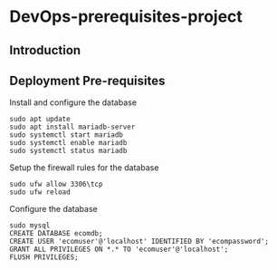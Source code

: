 # DevOps-prerequisites-project

## Introduction

## Deployment Pre-requisites


Install and configure the database

```
sudo apt update
sudo apt install mariadb-server
sudo systemctl start mariadb
sudo systemctl enable mariadb
sudo systemctl status mariadb
```

Setup the firewall rules for the database

```
sudo ufw allow 3306\tcp
sudo ufw reload
```

Configure the database

```
sudo mysql
CREATE DATABASE ecomdb;
CREATE USER 'ecomuser'@'localhost' IDENTIFIED BY 'ecompassword';
GRANT ALL PRIVILEGES ON *.* TO 'ecomuser'@'localhost';
FLUSH PRIVILEGES;
```



